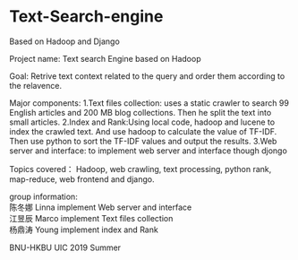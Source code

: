 # Text-Search-engine
Based on Hadoop and Django

Project name: Text search Engine based on Hadoop 

Goal: Retrive text context related to the query and order them according to the relavence.

Major components:
1.Text files collection: uses a static crawler to search 99 English articles and 200 MB blog collections. Then he split the text into small articles.
2.Index and Rank:Using local code, hadoop and lucene to index the crawled text. And use hadoop to calculate the value of TF-IDF. Then use python to sort the TF-IDF values ​​and output the results.
3.Web server and interface: to implement web server and interface though djongo


Topics covered： Hadoop, web crawling, text processing, python rank, map-reduce, web frontend and django.

group information:     
陈冬娜 Linna implement Web server and interface   
江昱辰 Marco implement Text files collection    
杨鼎涛 Young implement index and Rank

BNU-HKBU UIC
2019 Summer
